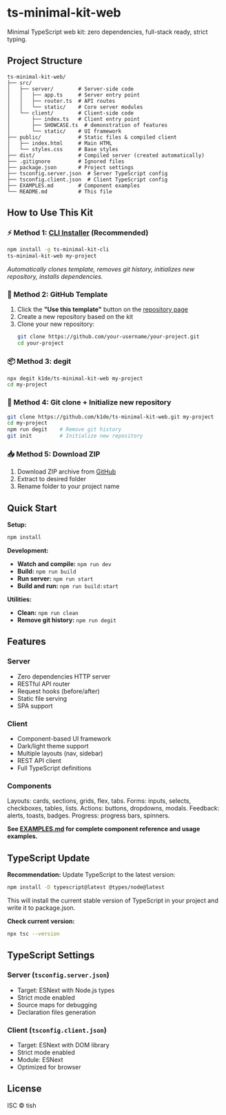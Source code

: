 # ts-minimal-kit-web

Minimal TypeScript web kit: zero dependencies, full-stack ready, strict typing.

## Project Structure

```
ts-minimal-kit-web/
├── src/
│   ├── server/        # Server-side code
│   │   ├── app.ts     # Server entry point
│   │   ├── router.ts  # API routes
│   │   └── static/    # Core server modules
│   └── client/        # Client-side code
│       ├── index.ts   # Client entry point
│       ├── SHOWCASE.ts  # demonstration of features
│       └── static/    # UI framework
├── public/            # Static files & compiled client
│   ├── index.html     # Main HTML
│   └── styles.css     # Base styles
├── dist/              # Compiled server (created automatically)
├── .gitignore         # Ignored files
├── package.json       # Project settings
├── tsconfig.server.json  # Server TypeScript config
├── tsconfig.client.json  # Client TypeScript config
├── EXAMPLES.md        # Component examples
└── README.md          # This file
```

## How to Use This Kit

### ⚡ Method 1: [CLI Installer](https://www.npmjs.com/package/ts-minimal-kit-cli) (Recommended)

```bash
npm install -g ts-minimal-kit-cli
ts-minimal-kit-web my-project
```

_Automatically clones template, removes git history, initializes new repository, installs dependencies._

### 🎯 Method 2: GitHub Template

1. Click the **"Use this template"** button on the [repository page](https://github.com/k1de/ts-minimal-kit-web)
2. Create a new repository based on the kit
3. Clone your new repository:
    ```bash
    git clone https://github.com/your-username/your-project.git
    cd your-project
    ```

### 📦 Method 3: degit

```bash
npx degit k1de/ts-minimal-kit-web my-project
cd my-project
```

### 🔄 Method 4: Git clone + Initialize new repository

```bash
git clone https://github.com/k1de/ts-minimal-kit-web.git my-project
cd my-project
npm run degit    # Remove git history
git init         # Initialize new repository
```

### 📥 Method 5: Download ZIP

1. Download ZIP archive from [GitHub](https://github.com/k1de/ts-minimal-kit-web/archive/refs/heads/main.zip)
2. Extract to desired folder
3. Rename folder to your project name

## Quick Start

**Setup:**

```bash
npm install
```

**Development:**

-   **Watch and compile:** `npm run dev`
-   **Build:** `npm run build`
-   **Run server:** `npm run start`
-   **Build and run:** `npm run build:start`

**Utilities:**

-   **Clean:** `npm run clean`
-   **Remove git history:** `npm run degit`

## Features

### Server

-   Zero dependencies HTTP server
-   RESTful API router
-   Request hooks (before/after)
-   Static file serving
-   SPA support

### Client

-   Component-based UI framework
-   Dark/light theme support
-   Multiple layouts (nav, sidebar)
-   REST API client
-   Full TypeScript definitions

### Components

Layouts: cards, sections, grids, flex, tabs.
Forms: inputs, selects, checkboxes, tables, lists.
Actions: buttons, dropdowns, modals.
Feedback: alerts, toasts, badges.
Progress: progress bars, spinners.

**See [EXAMPLES.md](./EXAMPLES.md) for complete component reference and usage examples.**

## TypeScript Update

**Recommendation:** Update TypeScript to the latest version:

```bash
npm install -D typescript@latest @types/node@latest
```

This will install the current stable version of TypeScript in your project and write it to package.json.

**Check current version:**

```bash
npx tsc --version
```

## TypeScript Settings

### Server (`tsconfig.server.json`)

-   Target: ESNext with Node.js types
-   Strict mode enabled
-   Source maps for debugging
-   Declaration files generation

### Client (`tsconfig.client.json`)

-   Target: ESNext with DOM library
-   Strict mode enabled
-   Module: ESNext
-   Optimized for browser

## License

ISC © tish

